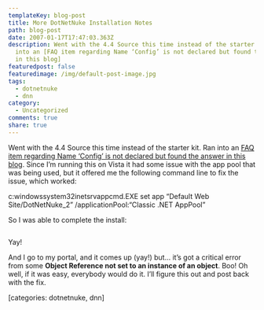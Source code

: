 ```yaml
---
templateKey: blog-post
title: More DotNetNuke Installation Notes
path: blog-post
date: 2007-01-17T17:47:03.363Z
description: Went with the 4.4 Source this time instead of the starter kit. Ran
  into an [FAQ item regarding Name ‘Config’ is not declared but found the answer
  in this blog]
featuredpost: false
featuredimage: /img/default-post-image.jpg
tags:
  - dotnetnuke
  - dnn
category:
  - Uncategorized
comments: true
share: true
---
```

<!--StartFragment-->

Went with the 4.4 Source this time instead of the starter kit. Ran into an [FAQ item regarding Name ‘Config’ is not declared but found the answer in this blog](http://www.dotnetnuke.com/Community/BlogsDotNetNuke/tabid/825/EntryID/240/Default.aspx). Since I’m running this on Vista it had some issue with the app pool that was being used, but it offered me the following command line to fix the issue, which worked:

c:windowssystem32inetsrvappcmd.EXE set app “Default Web Site/DotNetNuke_2” /applicationPool:“Classic .NET AppPool”

So I was able to complete the install:

![](<>)

Yay!

And I go to my portal, and it comes up (yay!) but… it’s got a critical error from some **Object Reference not set to an instance of an object**. Boo! Oh well, if it was easy, everybody would do it. I’ll figure this out and post back with the fix.

\[categories: dotnetnuke, dnn]

<!--EndFragment-->